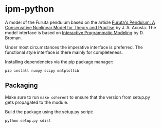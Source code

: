 
# ipm-python
A model of the Furuta pendulum based on the article [Furuta's Pendulum: A
Conservative Nonlinear Model for Theory and
Practise](https://doi.org/10.1155/2010/742894) by J. ́A. Acosta. The model
interface is based on [Interactive Programmatic
Modeling](https://dl.acm.org/doi/10.1145/3431387) by D. Broman.

Under most circumstances the imperative interface is preferred. The functional
style interface is there mainly for completeness.


Installing dependencies via the pip package manager:

```
pip install numpy scipy matplotlib
```

## Packaging

Make sure to run `make coherent` to ensure that the version from setup.py gets
propagated to the module.

Build the package using the setup.py script:

```
python setup.py sdist
```

